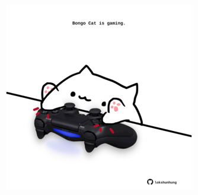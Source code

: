 <!-- built at 17/05/2023, 12:00:52 UTC -->
<p align="center">
  <img width="500" height="500" src="./ReadmeImage.svg">
</p>
